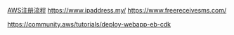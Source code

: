
[AWS注册流程](https://blog.vccnew.com/?p=42)
https://www.ipaddress.my/
https://www.freereceivesms.com/

https://community.aws/tutorials/deploy-webapp-eb-cdk